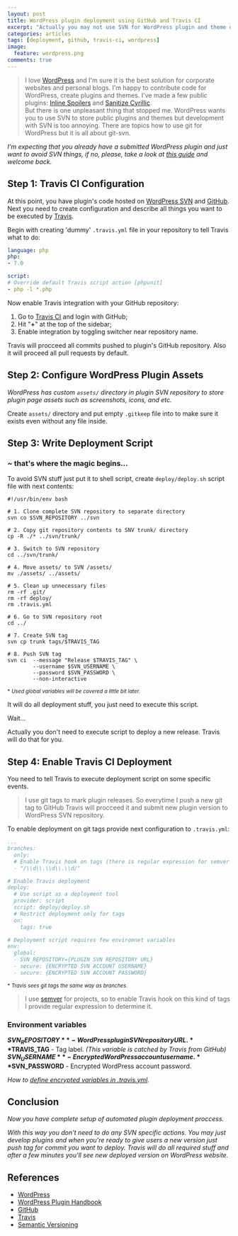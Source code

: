 ```yaml
---
layout: post
title: WordPress plugin deployment using GitHub and Travis CI
excerpt: "Actually you may not use SVN for WordPress plugin and theme development and deployment. Travis can do all SVN stuff for you."
categories: articles
tags: [deployment, github, travis-ci, wordpress]
image:
  feature: wordpress.png
comments: true
---
```


> I love [WordPress](https://wordpress.org) and I'm sure it is the best solution for corporate websites and personal blogs. I'm happy to contribute code for WordPress, create plugins and themes. I've made a few public plugins: [Inline Spoilers](https://wordpress.org/plugins/inline-spoilers/) and [Sanitize Cyrillic](https://wordpress.org/plugins/sanitize-cyrillic/).  
But there is one unpleasant thing that stopped me. WordPress wants you to use SVN to store public plugins and themes but development with SVN is too annoying. There are topics how to use git for WordPress but it is all about git-svn.

*I'm expecting that you already have a submitted WordPress plugin and just want to avoid SVN things, if no, please, take a look at [this guide](https://developer.wordpress.org/plugins/wordpress-org/) and welcome back.*

## Step 1: Travis CI Configuration

At this point, you have plugin's code hosted on [WordPress SVN](https://developer.wordpress.org/plugins/wordpress-org/how-to-use-subversion/) and [GitHub](https://github.com). Next you need to create configuration and describe all things you want to be executed by [Travis](https://travis-ci/org). 

Begin with creating 'dummy' `.travis.yml` file in your repository to tell Travis what to do:

```yaml
language: php
php:
- 7.0

script:
# Override default Travis script action [phpunit]
- php -l *.php
```

Now enable Travis integration with your GitHub repository:

1. Go to [Travis CI](https://travis-ci.org) and login with GitHub;
2. Hit "**+**" at the top of the sidebar;
3. Enable integration by toggling switcher near repository name.

Travis will procceed all commits pushed to plugin's GitHub repository. Also it will proceed all pull requests by default.

## Step 2: Configure WordPress Plugin Assets

*WordPress has custom `assets/` directory in plugin SVN repository to store plugin page assets such as screenshots, icons, and etc.*

Create `assets/` directory and put empty `.gitkeep` file into to make sure it exists even without any file inside.

## Step 3: Write Deployment Script

### <i class="fa fa-magic" aria-hidden="true"></i> ~ that's where the magic begins...

To avoid SVN stuff just put it to shell script, create `deploy/deploy.sh` script file with next contents: 

```shell
#!/usr/bin/env bash

# 1. Clone complete SVN repository to separate directory
svn co $SVN_REPOSITORY ../svn

# 2. Copy git repository contents to SNV trunk/ directory
cp -R ./* ../svn/trunk/

# 3. Switch to SVN repository
cd ../svn/trunk/

# 4. Move assets/ to SVN /assets/
mv ./assets/ ../assets/

# 5. Clean up unnecessary files
rm -rf .git/
rm -rf deploy/
rm .travis.yml

# 6. Go to SVN repository root
cd ../

# 7. Create SVN tag
svn cp trunk tags/$TRAVIS_TAG

# 8. Push SVN tag
svn ci  --message "Release $TRAVIS_TAG" \
        --username $SVN_USERNAME \
        --password $SVN_PASSWORD \
        --non-interactive
```
<small>* *Used global variables will be covered a little bit later.*</small>

It will do all deployment stuff, you just need to execute this script. 

Wait...

Actually you don't need to execute script to deploy a new release. Travis will do that for you.

## Step 4: Enable Travis CI Deployment

You need to tell Travis to execute deployment script on some specific events.  

> I use git tags to mark plugin releases. So everytime I push a new git tag to GitHub Travis will procceed it and submit new plugin version to WordPress SVN repository.

To enable deployment on git tags provide next configuration to `.travis.yml`:

```yaml
...
branches:
  only:
  # Enable Travis hook on tags (there is regular expression for semver tag)*
  - "/\\d\\.\\d\\.\\d/"

# Enable Travis deployment
deploy:
  # Use script as a deployment tool
  provider: script
  script: deploy/deploy.sh
  # Restrict deployment only for tags
  on:
    tags: true

# Deployment script requires few enviromnet variables
env:
  global:
  - SVN_REPOSITORY={PLUGIN SVN REPOSITORY URL}
  - secure: {ENCRYPTED SVN ACCOUNT USERNAME}
  - secure: {ENCRYPTED SVN ACCOUNT PASSWORD}
```

<small>* *Travis sees git tags the same way as branches.*</small>

> I use [semver](http://semver.org) for projects, so to enable Travis hook on this kind of tags I provide regular expression to determine it.

### Environment variables

**$SVN_REPOSITORY** - WordPress plugin SVN repository URL.  
**$TRAVIS_TAG** - Tag label. *(This variable is catched by Travis from GitHub)*  
**$SVN_USERNAME** - Encrypted WordPress account username.  
**$SVN_PASSWORD** - Encrypted WordPress account password.

*How to [define encrypted variables in .travis.yml](https://docs.travis-ci.com/user/environment-variables/#Defining-encrypted-variables-in-.travis.yml).*

## Conclusion

*Now you have complete setup of automated plugin deployment proccess.*

*With this way you don't need to do any SVN specific actions. You may just develop plugins and when you're ready to give users a new version just push tag for commit you want to deploy. Travis will do all required stuff and after a few minutes you'll see new deployed version on WordPress website.*

## References

* [WordPress](https://wordpress.org)
* [WordPress Plugin Handbook](https://developer.wordpress.org/plugins/wordpress-org/)
* [GitHub](https://github.com)
* [Travis](https://travis-ci/org)
* [Semantic Versioning](http://semver.org)
